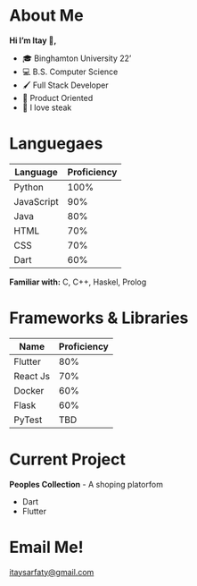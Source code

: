 # About Me
**Hi I’m Itay 👋,**

- 🎓 Binghamton University 22’ 
- 💻 B.S. Computer Science 
- 🖌 Full Stack Developer
- 🤝 Product Oriented
- 🥩 I love steak 

# Languegaes
| Language | Proficiency |
| --- | ----------- |
| Python | 100% |
| JavaScript | 90% |
| Java | 80% |
| HTML | 70% |
| CSS | 70% |
| Dart | 60% |

**Familiar with:** C, C++, Haskel, Prolog

# Frameworks & Libraries
| Name | Proficiency |
| --- | ----------- |
| Flutter | 80% |
| React Js | 70% |
| Docker | 60% |
| Flask | 60% |
| PyTest | TBD |

# Current Project
**Peoples Collection** - A shoping platorfom
 - Dart
 - Flutter

# Email Me!
itaysarfaty@gmail.com 

<!--
**ItaySarfaty/ItaySarfaty** is a ✨ _special_ ✨ repository because its `README.md` (this file) appears on your GitHub profile.

Here are some ideas to get you started:

- 🔭 I’m currently working on ...
- 🌱 I’m currently learning ...
- 👯 I’m looking to collaborate on ...
- 🤔 I’m looking for help with ...
- 💬 Ask me about ...
- 📫 How to reach me: ...
- 😄 Pronouns: ...
- ⚡ Fun fact: ...
-->
